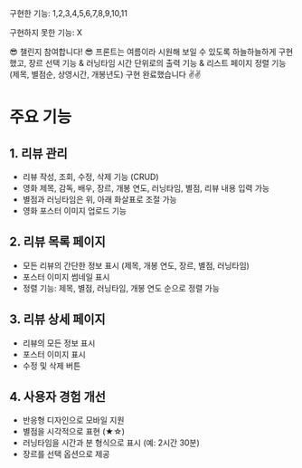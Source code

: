 구현한 기능: 1,2,3,4,5,6,7,8,9,10,11

구현하지 못한 기능: X

😎 챌린지 참여합니다! 😎
프론트는 여름이라 시원해 보일 수 있도록 하늘하늘하게 구현했고, 
장르 선택 기능 & 러닝타임 시간 단위로의 출력 기능 & 리스트 페이지 정렬 기능(제목, 별점순, 상영시간, 개봉년도) 구현 완료했습니다 ✌️✌️


<My Movie Reviews>

# 주요 기능

## 1. 리뷰 관리
- 리뷰 작성, 조회, 수정, 삭제 기능 (CRUD)
- 영화 제목, 감독, 배우, 장르, 개봉 연도, 러닝타임, 별점, 리뷰 내용 입력 가능
- 별점과 러닝타임은 위, 아래 화살표로 조절 가능
- 영화 포스터 이미지 업로드 기능

## 2. 리뷰 목록 페이지
- 모든 리뷰의 간단한 정보 표시 (제목, 개봉 연도, 장르, 별점, 러닝타임)
- 포스터 이미지 썸네일 표시
- 정렬 기능: 제목, 별점, 러닝타임, 개봉 연도 순으로 정렬 가능

## 3. 리뷰 상세 페이지
- 리뷰의 모든 정보 표시
- 포스터 이미지 표시
- 수정 및 삭제 버튼

## 4. 사용자 경험 개선
- 반응형 디자인으로 모바일 지원
- 별점을 시각적으로 표현 (★☆)
- 러닝타임을 시간과 분 형식으로 표시 (예: 2시간 30분)
- 장르를 선택 옵션으로 제공
